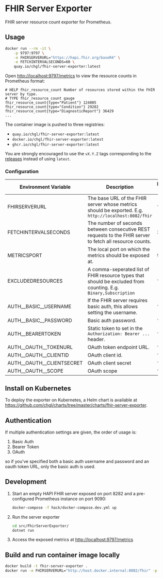 # FHIR Server Exporter

FHIR server resource count exporter for Prometheus.

## Usage

```sh
docker run --rm -it \
    -p 9797:9797 \
    -e FHIRSERVERURL="https://hapi.fhir.org/baseR4" \
    -e FETCHINTERVALSECONDS=60 \
    quay.io/chgl/fhir-server-exporter:latest
```

Open <http://localhost:9797/metrics> to view the resource counts in Prometheus format:

```console
# HELP fhir_resource_count Number of resources stored within the FHIR server by type.
# TYPE fhir_resource_count gauge
fhir_resource_count{type="Patient"} 124005
fhir_resource_count{type="Condition"} 29282
fhir_resource_count{type="DiagnosticReport"} 36429
...
```

The container image is pushed to three registries:

- `quay.io/chgl/fhir-server-exporter:latest`
- `docker.io/chgl/fhir-server-exporter:latest`
- `ghcr.io/chgl/fhir-server-exporter:latest`

You are strongly encouraged to use the `vX.Y.Z` tags corresponding to the [releases](https://github.com/chgl/fhir-server-exporter/releases)
instead of using `latest`.

### Configuration

| Environment Variable          | Description                                                                                                     | Default value |
| ----------------------------- | --------------------------------------------------------------------------------------------------------------- | ------------- |
| FHIRSERVERURL                 | The base URL of the FHIR server whose metrics should be exported. E.g. `http://localhost:8082/fhir`             | `""`          |
| FETCHINTERVALSECONDS          | The number of seconds between consecutive REST requests to the FHIR server to fetch all resource counts.        | `30`          |
| METRICSPORT                   | The local port on which the metrics should be exposed at.                                                       | `9797`        |
| EXCLUDEDRESOURCES             | A comma-seperated list of FHIR resource types that should be excluded from counting. E.g. `Binary,Subscription` | `""`          |
| AUTH\_\_BASIC\_\_USERNAME     | If the FHIR server requires basic auth, this allows setting the username.                                       | `""`          |
| AUTH\_\_BASIC\_\_PASSWORD     | Basic auth password.                                                                                            | `""`          |
| AUTH\_\_BEARERTOKEN           | Static token to set in the `Authorization: Bearer ...` header.                                                  | `""`          |
| AUTH\_\_OAUTH\_\_TOKENURL     | OAuth token endpoint URL.                                                                                       | `""`          |
| AUTH\_\_OAUTH\_\_CLIENTID     | OAuth client id.                                                                                                | `""`          |
| AUTH\_\_OAUTH\_\_CLIENTSECRET | OAuth client secret                                                                                             | `""`          |
| AUTH\_\_OAUTH\_\_SCOPE        | OAuth scope                                                                                                     | `""`          |

## Install on Kubernetes

To deploy the exporter on Kubernetes, a Helm chart is available at <https://github.com/chgl/charts/tree/master/charts/fhir-server-exporter>.

## Authentication

If multiple authentication settings are given, the order of usage is:

1. Basic Auth
1. Bearer Token
1. OAuth

so if you've specified both a basic auth username and password and an oauth token URL, only the basic auth is used.

## Development

1. Start an empty HAPI FHIR server exposed on port 8282 and a pre-configured Prometheus instance on port 9090:

   ```sh
   docker-compose -f hack/docker-compose.dev.yml up
   ```

1. Run the server exporter

   ```sh
   cd src/FhirServerExporter/
   dotnet run
   ```

1. Access the exposed metrics at <http://localhost:9797/metrics>

## Build and run container image locally

```sh
docker build -t fhir-server-exporter .
docker run -e FHIRSERVERURL="http://host.docker.internal:8082/fhir" -p 9797:9797 fhir-server-exporter
```
